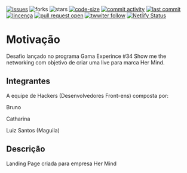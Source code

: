 [![issues](https://img.shields.io/github/issues/NetworkingXP34NetworkingXP34/netwoking)](https://github.com/NetworkingXP34/netwoking/issues)
![forks](https://img.shields.io/github/forks/NetworkingXP34/netwoking)
![stars](https://img.shields.io/github/stars/NetworkingXP34/netwoking)
[![code-size](https://img.shields.io/github/languages/code-size/NetworkingXP34/netwoking)](https://img.shields.io/github/NetworkingXP34/netwoking)
[![commit activity](https://img.shields.io/github/commit-activity/w/NetworkingXP34/netwoking)](https://github.com/NetworkingXP34/netwoking/commits)
[![last commit](https://img.shields.io/github/last-commit/NetworkingXP34/netwoking)](https://github.com/NetworkingXP34/netwoking/commits)
[![lincença](https://img.shields.io/github/license/NetworkingXP34/netwoking)](https://github.com/NetworkingXP34/netwoking/blob/master/LICENSE)
[![pull request open](https://img.shields.io/github/issues-pr-raw/NetworkingXP34/netwoking)](https://github.com/NetworkingXP34/netwoking/issues?q=is%3Aopen)
[![twwiter follow](https://img.shields.io/twitter/follow/luizcs?style=social)](https://twitter.com/luizcs)
[![Netlify Status](https://api.netlify.com/api/v1/badges/02cb485d-368f-46d7-b372-32fd5b9053dd/deploy-status)](https://app.netlify.com/sites/networkingxp34/deploys)

# Motivação
Desafio lançado no programa Gama Experince #34 Show me the networking com objetivo de criar uma
live para marca Her Mind.

## Integrantes 
A equipe de Hackers (Desenvolvedores Front-ens) composta por:

Bruno 

Catharina

Luiz Santos (Maguila)


## Descrição
Landing Page criada para empresa Her Mind
